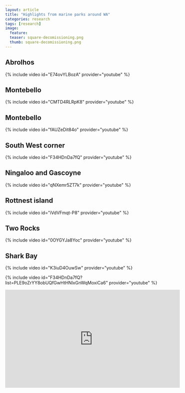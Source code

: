 ```yaml
---
layout: article
title: "Highlights from marine parks around WA"
categories: research
tags: [research]
image:
  feature: 
  teaser: square-decomissioning.png
  thumb: square-decomissioning.png
---
```

## Abrolhos
{% include video id="E74ovYLBozA" provider="youtube" %}

## Montebello
{% include video id="CMTD4RLRpK8" provider="youtube" %}

## Montebello
{% include video id="fAUZeDit84o" provider="youtube" %}

## South West corner
{% include video id="F34HDnDa7fQ" provider="youtube" %}

## Ningaloo and Gascoyne
{% include video id="qNXemr5ZT7k" provider="youtube" %}

## Rottnest island
{% include video id="iVdVFmqt-P8" provider="youtube" %}

## Two Rocks
{% include video id="0OYGYJa8Yoc" provider="youtube" %}

## Shark Bay
{% include video id="K3iuD4OuwSw" provider="youtube" %}

{% include video id="F34HDnDa7fQ?list=PLE9oZrYY8obUQfGwHtHNlxGnWqMoxiCa6" provider="youtube" %}


<iframe width="560" height="315" src="https://www.youtube.com/embed/F34HDnDa7fQ?list=PLE9oZrYY8obUQfGwHtHNlxGnWqMoxiCa6" frameborder="0" allow="autoplay; encrypted-media" allowfullscreen></iframe>
